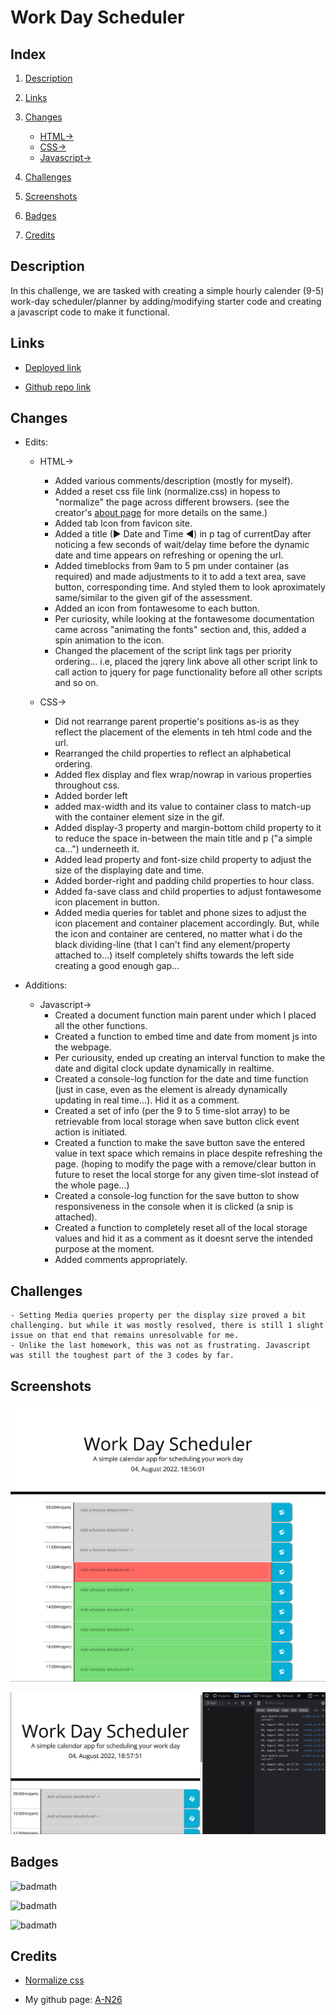 # Work Day Scheduler

## Index

1. [Description](#Description)

2. [Links](#Links)

3. [Changes](#Changes)
   - [HTML→](#HTML)
   - [CSS→](#CSS)
   - [Javascript→](#Javascript)

4. [Challenges](#Challenges)

5. [Screenshots](#Screenshots)

6. [Badges](#Badges)

7. [Credits](#Credits)

## Description

In this challenge, we are tasked with creating a simple hourly calender (9-5) work-day scheduler/planner by adding/modifying starter code and creating a javascript code to make it functional.

## Links

- [Deployed link](https://a-n26.github.io/Work-day-scheduler/)

- [Github repo link](https://github.com/A-N26/Work-day-scheduler.git)

## Changes

- Edits:
  - HTML→
    - Added various comments/description (mostly for myself).
    - Added a reset css file link (normalize.css) in hopess to "normalize" the page across different browsers. (see the creator's [about page](https://nicolasgallagher.com/about-normalize-css/) for more details on the same.)
    - Added tab Icon from favicon site.
    - Added a title (► Date and Time ◄) in p tag of currentDay after noticing a few seconds of wait/delay time before the dynamic date and time appears on refreshing or opening the url.
    - Added timeblocks from 9am to 5 pm under container (as required) and made adjustments to it to add a text area, save button, corresponding time. And styled them to look aproximately same/similar to the given gif of the assessment.
    - Added an icon from fontawesome to each button.
    - Per curiosity, while looking at the fontawesome documentation came across "animating the fonts" section and, this, added a spin animation to the icon.
    - Changed the placement of the script link tags per priority ordering... i.e, placed the jqrery link above all other script link to call action to jquery for page functionality before all other scripts and so on.

  - CSS→
    - Did not rearrange parent propertie's positions as-is as they reflect the placement of the elements in teh html code and the url.
    - Rearranged the child properties to reflect an alphabetical ordering.
    - Added flex display and flex wrap/nowrap in various properties throughout css.
    - Added border left
    - added max-width and its value to container class to match-up with the container element size in the gif.
    - Added display-3 property and margin-bottom child property to it to reduce the space in-between the main title and p ("a simple ca...") underneeth it.
    - Added lead property and font-size child property to adjust the size of the displaying date and time.
    - Added border-right and padding child properties to hour class.
    - Added fa-save class and child properties to adjust fontawesome icon placement in button.
    - Added media queries for tablet and phone sizes to adjust the icon placement and container placement accordingly. But, while the icon and container are centered, no matter what i do the black dividing-line (that I can't find any element/property attached to...) itself completely shifts towards the left side creating a good enough gap...

- Additions:
  - Javascript→
    - Created a document function main parent under which I placed all the other functions.
    - Created a function to embed time and date from moment js into the webpage.
    - Per curiousity, ended up creating an interval function to make the date and digital clock update dynamically in realtime.
    - Created a console-log function for the date and time function (just in case, even as the element is already dynamically updating in real time...). Hid it as a comment.
    - Created a set of info (per the 9 to 5 time-slot array) to be retrievable from local storage when save button click event action is initiated.
    - Created a function to make the save button save the entered value in text space which remains in place despite refreshing the page. (hoping to modify the page with a remove/clear button in future to reset the local storge for any given time-slot instead of the whole page...)
    - Created a console-log function for the save button to show responsiveness in the console when it is clicked (a snip is attached).
    - Created a function to completely reset all of the local storage values and hid it as a comment as it doesnt serve the intended purpose at the moment.
    - Added comments appropriately.

## Challenges

    - Setting Media queries property per the display size proved a bit challenging. but while it was mostly resolved, there is still 1 slight issue on that end that remains unresolvable for me.
    - Unlike the last homework, this was not as frustrating. Javascript was still the toughest part of the 3 codes by far.

## Screenshots

![page layout Screenshot](screenshots/ScreenshotMain.png)

![console.log Screenshot](screenshots/ScreenshotConsoleLogjpg.jpg)

## Badges

![badmath](https://img.shields.io/badge/HTML-239120?style=for-the-badge&logo=html5&logoColor=white)

![badmath](https://img.shields.io/badge/CSS-Style-blue)

![badmath](https://img.shields.io/badge/JS-JavaScript-yellow)

## Credits

- [Normalize css](https://github.com/necolas/normalize.css.git)

- My github page: [A-N26](https://github.com/A-N26)
